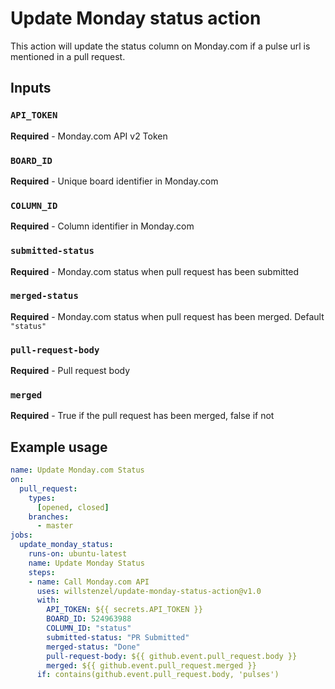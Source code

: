 # Update Monday status action

This action will update the status column on Monday.com if a pulse url
is mentioned in a pull request.

## Inputs

### `API_TOKEN`

**Required** - Monday.com API v2 Token

### `BOARD_ID`

**Required** - Unique board identifier in Monday.com


### `COLUMN_ID`

**Required** - Column identifier in Monday.com


### `submitted-status`

**Required** - Monday.com status when pull request has been submitted


### `merged-status`

**Required** - Monday.com status when pull request has been merged. Default `"status"`


### `pull-request-body`

**Required** - Pull request body

### `merged`

**Required** - True if the pull request has been merged, false if not


## Example usage

```yaml
name: Update Monday.com Status
on:
  pull_request:
    types:
      [opened, closed]
    branches:
      - master
jobs:
  update_monday_status:
    runs-on: ubuntu-latest
    name: Update Monday Status
    steps:
    - name: Call Monday.com API
      uses: willstenzel/update-monday-status-action@v1.0
      with:
        API_TOKEN: ${{ secrets.API_TOKEN }}
        BOARD_ID: 524963988
        COLUMN_ID: "status"
        submitted-status: "PR Submitted"
        merged-status: "Done"
        pull-request-body: ${{ github.event.pull_request.body }}
        merged: ${{ github.event.pull_request.merged }}
      if: contains(github.event.pull_request.body, 'pulses')
```
